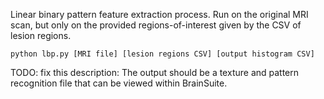 Linear binary pattern feature extraction process.
Run on the original MRI scan, but only on the provided regions-of-interest given by the CSV of lesion regions.

`python lbp.py [MRI file] [lesion regions CSV] [output histogram CSV]`

TODO: fix this description: The output should be a texture and pattern recognition file that can be viewed
within BrainSuite.
